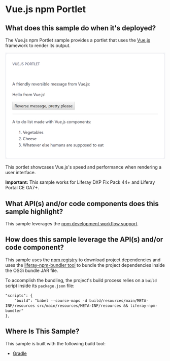 # Vue.js npm Portlet [](id=vue-js-npm-portlet)

## What does this sample do when it's deployed? [](id=what-does-this-sample-do-when-its-deployed)

The Vue.js npm Portlet sample provides a portlet that uses the
[Vue.js](https://vuejs.org/) framework to render its output.

![Figure 1: Clicking the portlet's button reverses the message.](../../../../images/vuejs-npm-sample.png)

This portlet showcases Vue.js's speed and performance when rendering a user
interface.

**Important:** This sample works for Liferay DXP Fix Pack 44+ and Liferay Portal
CE GA7+.

## What API(s) and/or code components does this sample highlight? [](id=what-apis-and-or-code-components-does-this-sample-highlight)

This sample leverages the
[npm development workflow support](/develop/tutorials/-/knowledge_base/7-0/using-npm-in-your-portlets).

## How does this sample leverage the API(s) and/or code component? [](id=how-does-this-sample-leverage-the-apis-and-or-code-component)

This sample uses the [npm registry](https://www.npmjs.com/) to download project
dependencies and uses the
[liferay-npm-bundler tool](https://github.com/liferay/liferay-npm-build-tools/tree/master/packages/liferay-npm-bundler)
to bundle the project dependencies inside the OSGi bundle JAR file.

To accomplish the bundling, the project's build process relies on a `build`
script inside its `package.json` file:

    "scripts": {
        "build": "babel --source-maps -d build/resources/main/META-INF/resources src/main/resources/META-INF/resources && liferay-npm-bundler"
    },

## Where Is This Sample? [](id=where-is-this-sample)

This sample is built with the following build tool:

<!--
There are three different versions of this sample, each built with a different
build tool:

TODO: Replace above when tool is available for other build tools. -Cody
-->

- [Gradle](https://github.com/liferay/liferay-blade-samples/tree/7.0/gradle/apps/npm/vuejs-npm-portlet)
